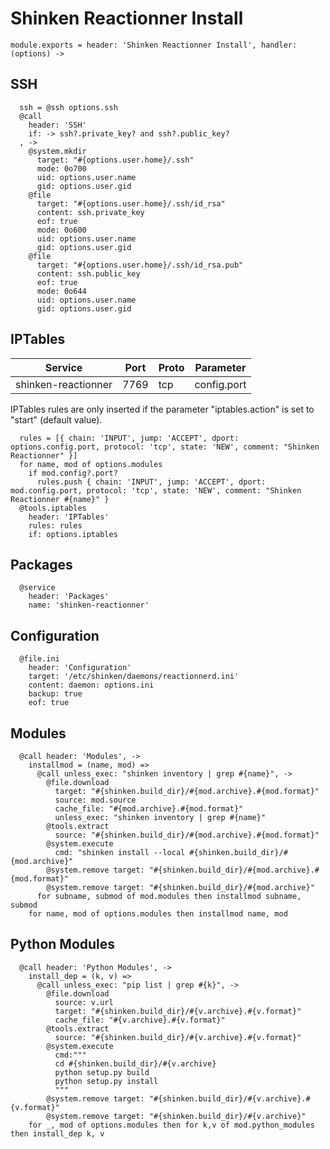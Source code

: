 
# Shinken Reactionner Install

    module.exports = header: 'Shinken Reactionner Install', handler: (options) ->

## SSH

      ssh = @ssh options.ssh
      @call
        header: 'SSH'
        if: -> ssh?.private_key? and ssh?.public_key?
      , ->
        @system.mkdir
          target: "#{options.user.home}/.ssh"
          mode: 0o700
          uid: options.user.name
          gid: options.user.gid
        @file
          target: "#{options.user.home}/.ssh/id_rsa"
          content: ssh.private_key
          eof: true
          mode: 0o600
          uid: options.user.name
          gid: options.user.gid
        @file
          target: "#{options.user.home}/.ssh/id_rsa.pub"
          content: ssh.public_key
          eof: true
          mode: 0o644
          uid: options.user.name
          gid: options.user.gid

## IPTables

| Service             | Port  | Proto | Parameter        |
|---------------------|-------|-------|------------------|
| shinken-reactionner | 7769  |  tcp  |    config.port   |

IPTables rules are only inserted if the parameter "iptables.action" is set to
"start" (default value).

      rules = [{ chain: 'INPUT', jump: 'ACCEPT', dport: options.config.port, protocol: 'tcp', state: 'NEW', comment: "Shinken Reactionner" }]
      for name, mod of options.modules
        if mod.config?.port?
          rules.push { chain: 'INPUT', jump: 'ACCEPT', dport: mod.config.port, protocol: 'tcp', state: 'NEW', comment: "Shinken Reactionner #{name}" }
      @tools.iptables
        header: 'IPTables'
        rules: rules
        if: options.iptables

## Packages

      @service
        header: 'Packages'
        name: 'shinken-reactionner'

## Configuration

      @file.ini
        header: 'Configuration'
        target: '/etc/shinken/daemons/reactionnerd.ini'
        content: daemon: options.ini
        backup: true
        eof: true

## Modules

      @call header: 'Modules', ->
        installmod = (name, mod) =>
          @call unless_exec: "shinken inventory | grep #{name}", ->
            @file.download
              target: "#{shinken.build_dir}/#{mod.archive}.#{mod.format}"
              source: mod.source
              cache_file: "#{mod.archive}.#{mod.format}"
              unless_exec: "shinken inventory | grep #{name}"
            @tools.extract
              source: "#{shinken.build_dir}/#{mod.archive}.#{mod.format}"
            @system.execute
              cmd: "shinken install --local #{shinken.build_dir}/#{mod.archive}"
            @system.remove target: "#{shinken.build_dir}/#{mod.archive}.#{mod.format}"
            @system.remove target: "#{shinken.build_dir}/#{mod.archive}"
          for subname, submod of mod.modules then installmod subname, submod
        for name, mod of options.modules then installmod name, mod

## Python Modules

      @call header: 'Python Modules', ->
        install_dep = (k, v) =>
          @call unless_exec: "pip list | grep #{k}", ->
            @file.download
              source: v.url
              target: "#{shinken.build_dir}/#{v.archive}.#{v.format}"
              cache_file: "#{v.archive}.#{v.format}"
            @tools.extract
              source: "#{shinken.build_dir}/#{v.archive}.#{v.format}"
            @system.execute
              cmd:"""
              cd #{shinken.build_dir}/#{v.archive}
              python setup.py build
              python setup.py install
              """
            @system.remove target: "#{shinken.build_dir}/#{v.archive}.#{v.format}"
            @system.remove target: "#{shinken.build_dir}/#{v.archive}"
        for _, mod of options.modules then for k,v of mod.python_modules then install_dep k, v
